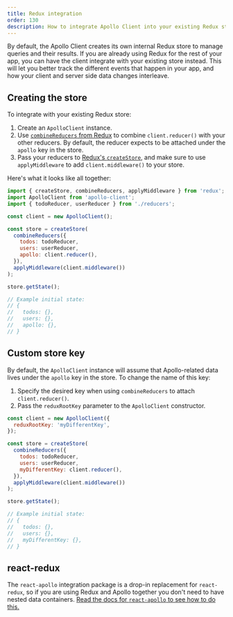 ```yaml
---
title: Redux integration
order: 130
description: How to integrate Apollo Client into your existing Redux store.
---
```


By default, the Apollo Client creates its own internal Redux store to manage queries and their results. If you are already using Redux for the rest of your app, you can have the client integrate with your existing store instead. This will let you better track the different events that happen in your app, and how your client and server side data changes interleave.

<h2 id="creating-store">Creating the store</h2>

To integrate with your existing Redux store:

1. Create an `ApolloClient` instance.
2. Use [`combineReducers` from Redux](http://redux.js.org/docs/api/combineReducers.html) to combine `client.reducer()` with your other reducers. By default, the reducer expects to be attached under the `apollo` key in the store.
3. Pass your reducers to [Redux's `createStore`](http://redux.js.org/docs/api/createStore.html), and make sure to use `applyMiddleware` to add `client.middleware()` to your store.

Here's what it looks like all together:

```js
import { createStore, combineReducers, applyMiddleware } from 'redux';
import ApolloClient from 'apollo-client';
import { todoReducer, userReducer } from './reducers';

const client = new ApolloClient();

const store = createStore(
  combineReducers({
    todos: todoReducer,
    users: userReducer,
    apollo: client.reducer(),
  }),
  applyMiddleware(client.middleware())
);

store.getState();

// Example initial state:
// {
//   todos: {},
//   users: {},
//   apollo: {},
// }
```

<h2 id="custom-store-key">Custom store key</h2>

By default, the `ApolloClient` instance will assume that Apollo-related data lives under the `apollo` key in the store. To change the name of this key:

1. Specify the desired key when using `combineReducers` to attach `client.reducer()`.
2. Pass the `reduxRootKey` parameter to the `ApolloClient` constructor.

```js
const client = new ApolloClient({
  reduxRootKey: 'myDifferentKey',
});

const store = createStore(
  combineReducers({
    todos: todoReducer,
    users: userReducer,
    myDifferentKey: client.reducer(),
  }),
  applyMiddleware(client.middleware())
);

store.getState();

// Example initial state:
// {
//   todos: {},
//   users: {},
//   myDifferentKey: {},
// }
```

<h2 id="react-redux">react-redux</h2>

The `react-apollo` integration package is a drop-in replacement for `react-redux`, so if you are using Redux and Apollo together you don't need to have nested data containers. [Read the docs for `react-apollo` to see how to do this.](http://docs.apollostack.com/apollo-client/react.html)
